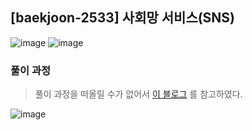 ## [baekjoon-2533] 사회망 서비스(SNS)

![image](https://user-images.githubusercontent.com/22045163/114294377-3607e580-9ad9-11eb-8272-dc11ed0e1406.png)
![image](https://user-images.githubusercontent.com/22045163/114294385-3f914d80-9ad9-11eb-844b-1ca4cea142e7.png)

### 풀이 과정

> 풀이 과정을 떠올릴 수가 없어서 [이 블로그](https://comyoung.tistory.com/41) 를 참고하였다.

![image](https://user-images.githubusercontent.com/22045163/114294418-723b4600-9ad9-11eb-9af6-dd683fa42669.png)
